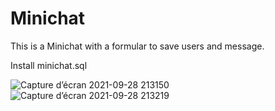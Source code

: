 # Minichat

This is a Minichat with a formular to save users and message.

Install minichat.sql

![Capture d’écran 2021-09-28 213150](https://user-images.githubusercontent.com/54995283/135154008-75ea170c-1825-44ff-b6c6-3e246bd06b59.png)
![Capture d’écran 2021-09-28 213219](https://user-images.githubusercontent.com/54995283/135154012-eecd53bc-6dcb-4d65-b3f6-dde79fe42470.png)
